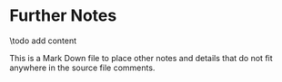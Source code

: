 # Further Notes

\todo add content

This is a Mark Down file to place other notes and details that do not
fit anywhere in the source file comments.


